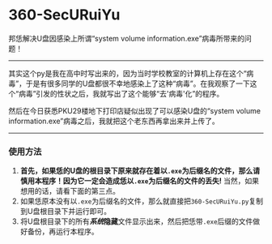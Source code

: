 # 360-SecURuiYu
邦恁解决U盘因感染上所谓“system volume information.exe”病毒所带来的问题！

***

其实这个py是我在高中时写出来的，因为当时学校教室的计算机上存在这个“病毒”，于是有很多同学的U盘都很不幸地感染上了这种“病毒”。在我观察了一下这个“病毒”引发的性状之后，我就写出了这个能够“去'病毒'化”的程序。

然后在今日获悉PKU29楼地下打印店疑似出现了可以感染U盘的“system volume information.exe”病毒之后，我就把这个老东西再拿出来并上传了。

***

### 使用方法

1. **首先，如果恁的U盘的根目录下原来就存在着以`.exe`为后缀名的文件，那么请慎用本程序！因为它一定会造成恁以`.exe`为后缀名的文件的丢失!**  当然，如果想用的话，请看下面的第三点。
2. 如果恁原本没有以`.exe`为后缀名的文件，那么就直接把`360-SecURuiYu.py`复制到U盘根目录下并运行即可。
3. 将U盘根目录下的所有***系统*****隐藏**文件显示出来，然后把恁带`.exe`后缀的文件做好备份，再运行本程序。